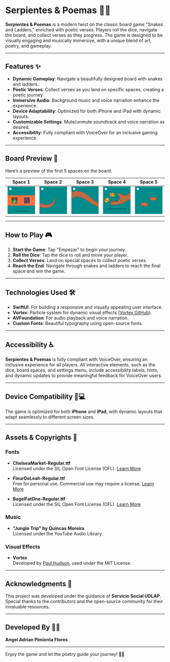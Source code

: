 # Serpientes & Poemas 🎲📜

**Serpientes & Poemas** is a modern twist on the classic board game "Snakes and Ladders," enriched with poetic verses. Players roll the dice, navigate the board, and collect verses as they progress. The game is designed to be visually engaging and musically immersive, with a unique blend of art, poetry, and gameplay.

---

## Features ✨

- **Dynamic Gameplay**: Navigate a beautifully designed board with snakes and ladders.
- **Poetic Verses**: Collect verses as you land on specific spaces, creating a poetic journey.
- **Immersive Audio**: Background music and voice narration enhance the experience.
- **Device Adaptability**: Optimized for both iPhone and iPad with dynamic layouts.
- **Customizable Settings**: Mute/unmute soundtrack and voice narration as desired.
- **Accessibility**: Fully compliant with VoiceOver for an inclusive gaming experience.

---

## Board Preview 🎲

Here’s a preview of the first 5 spaces on the board:

| Space 1 | Space 2 | Space 3 | Space 4 | Space 5 |
|---------|---------|---------|---------|---------|
| ![Space 1](Content/01.png) | ![Space 2](Content/02.png) | ![Space 3](Content/03.png) | ![Space 4](Content/04.png) | ![Space 5](Content/05.png) |

---

## How to Play 🎮

1. **Start the Game**: Tap "Empezar" to begin your journey.
2. **Roll the Dice**: Tap the dice to roll and move your player.
3. **Collect Verses**: Land on special spaces to collect poetic verses.
4. **Reach the End**: Navigate through snakes and ladders to reach the final space and win the game.

---

## Technologies Used 🛠️

- **SwiftUI**: For building a responsive and visually appealing user interface.
- **Vortex**: Particle system for dynamic visual effects ([Vortex GitHub](https://github.com/twostraws/Vortex)).
- **AVFoundation**: For audio playback and voice narration.
- **Custom Fonts**: Beautiful typography using open-source fonts.

---

## Accessibility ♿

**Serpientes & Poemas** is fully compliant with VoiceOver, ensuring an inclusive experience for all players. All interactive elements, such as the dice, board spaces, and settings menu, include accessibility labels, hints, and dynamic updates to provide meaningful feedback for VoiceOver users.

---

## Device Compatibility 📱💻

The game is optimized for both **iPhone** and **iPad**, with dynamic layouts that adapt seamlessly to different screen sizes.

---

## Assets & Copyrights 📜

### Fonts

- **ChelseaMarket-Regular.ttf**  
  Licensed under the SIL Open Font License (OFL). [Learn More](https://scripts.sil.org/cms/scripts/page.php?site_id=nrsi&id=OFL)

- **FleurDeLeah-Regular.ttf**  
  Free for personal use. Commercial use may require a license. [Learn More](https://www.fontspace.com/fleur-de-leah-font-f14179)

- **BagelFatOne-Regular.ttf**  
  Licensed under the SIL Open Font License (OFL). [Learn More](https://scripts.sil.org/cms/scripts/page.php?site_id=nrsi&id=OFL)

### Music
- **"Jungle Trip" by Quincas Moreira**  
  Licensed under the YouTube Audio Library.

### Visual Effects
- **Vortex**  
  Developed by [Paul Hudson](https://github.com/twostraws/Vortex), used under the MIT License.

---

## Acknowledgments 🙌

This project was developed under the guidance of **Servicio Social UDLAP**. Special thanks to the contributors and the open-source community for their invaluable resources.

---

## Developed By 👨‍💻

**Angel Adrian Pimienta Flores**

---

Enjoy the game and let the poetry guide your journey! 🎲📜
